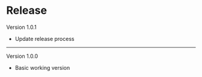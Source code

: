# Release

Version 1.0.1

- Update release process

------------------------------

Version 1.0.0

- Basic working version 
